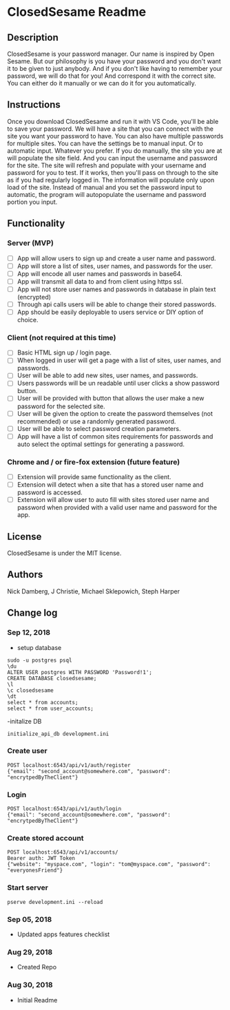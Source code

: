 # ClosedSesame Readme

## Description
ClosedSesame is your password manager. Our name is inspired by Open Sesame. But our philosophy is you have your password and you don't want it to be given to just anybody. And if you don't like having to remember your password, we will do that for you! And correspond it with the correct site. You can either do it manually or we can do it for you automatically. 

## Instructions
Once you download ClosedSesame and run it with VS Code, you'll be able to save your password. We will have a site that you can connect with the site you want your password to have. You can also have multiple passwords for multiple sites. You can have the settings be to manual input. Or to automatic input. Whatever you prefer. If you do manually, the site you are at will populate the site field. And you can input the username and password for the site. The site will refresh and populate with your username and password for you to test. If it works, then you'll pass on through to the site as if you had regularly logged in. The information will populate only upon load of the site. 
Instead of manual and you set the password input to automatic, the program will autopopulate the username and password portion you input. 

## Functionality
### Server (MVP)
- [ ] App will allow users to sign up and create a user name and password.
- [ ] App will store a list of sites, user names, and passwords for the user.
- [ ] App will encode all user names and passwords in base64.
- [ ] App will transmit all data to and from client using https ssl.
- [ ] App will not store user names and passwords in database in plain text (encrypted)
- [ ] Through api calls users will be able to change their stored passwords.
- [ ] App should be easily deployable to users service or DIY option of choice.

### Client (not required at this time)
- [ ] Basic HTML sign up / login page.
- [ ] When logged in user will get a page with a list of sites, user names, and passwords.
- [ ] User will be able to add new sites, user names, and passwords.
- [ ] Users passwords will be un readable until user clicks a show password button.
- [ ] User will be provided with button that allows the user make a new password for the selected site.
- [ ] User will be given the option to create the password themselves (not recommended) or use a randomly generated password.
- [ ] User will be able to select password creation parameters.
- [ ] App will have a list of common sites requirements for passwords and auto select the optimal settings for generating a password.

### Chrome and / or fire-fox extension (future feature)
- [ ] Extension will provide same functionality as the client.
- [ ] Extension will detect when a site that has a stored user name and password is accessed.
- [ ] Extension will allow user to auto fill with sites stored user name and password when provided with a valid user name and password for the app.

## License
ClosedSesame is under the MIT license.

## Authors
Nick Damberg, J Christie, Michael Sklepowich, Steph Harper

## Change log

### Sep 12, 2018
- setup database
```
sudo -u postgres psql
\du
ALTER USER postgres WITH PASSWORD 'Password!1';
CREATE DATABASE closedsesame;
\l
\c closedsesame
\dt
select * from accounts;
select * from user_accounts;
```

-initalize DB
```
initialize_api_db development.ini
```

### Create user
```
POST localhost:6543/api/v1/auth/register
{"email": "second_account@somewhere.com", "password": "encrytpedByTheClient"}
```

### Login
```
POST localhost:6543/api/v1/auth/login
{"email": "second_account@somewhere.com", "password": "encrytpedByTheClient"}
```

### Create stored account
```
POST localhost:6543/api/v1/accounts/
Bearer auth: JWT Token
{"website": "myspace.com", "login": "tom@myspace.com", "password": "everyonesFriend"}
```

### Start server
```
pserve development.ini --reload
```

### Sep 05, 2018
- Updated apps features checklist

### Aug 29, 2018 
- Created Repo

### Aug 30, 2018 
- Initial Readme
